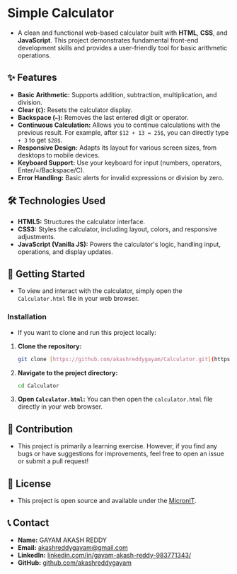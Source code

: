 # Simple Calculator

- A clean and functional web-based calculator built with **HTML**, **CSS**, and **JavaScript**. This project demonstrates fundamental front-end development skills and provides a user-friendly tool for basic arithmetic operations.

## ✨ Features

- **Basic Arithmetic:** Supports addition, subtraction, multiplication, and division.
- **Clear (`C`):** Resets the calculator display.
- **Backspace (`←`):** Removes the last entered digit or operator.
- **Continuous Calculation:** Allows you to continue calculations with the previous result. For example, after `$12 + 13 = 25$`, you can directly type `+ 3` to get `$28$`.
- **Responsive Design:** Adapts its layout for various screen sizes, from desktops to mobile devices.
- **Keyboard Support:** Use your keyboard for input (numbers, operators, Enter/=/Backspace/C).
- **Error Handling:** Basic alerts for invalid expressions or division by zero.

## 🛠️ Technologies Used

- **HTML5:** Structures the calculator interface.
- **CSS3:** Styles the calculator, including layout, colors, and responsive adjustments.
- **JavaScript (Vanilla JS):** Powers the calculator's logic, handling input, operations, and display updates.

## 🚀 Getting Started

- To view and interact with the calculator, simply open the `Calculator.html` file in your web browser.

### Installation

- If you want to clone and run this project locally:

1.  **Clone the repository:**
    ```bash
    git clone [https://github.com/akashreddygayam/Calculator.git](https://github.com/akashreddygayam/Calculator.git)
    ```
2.  **Navigate to the project directory:**
    ```bash
    cd Calculator
    ```
3.  **Open `Calculator.html`:**
    You can then open the `calculator.html` file directly in your web browser.

## 🤝 Contribution

- This project is primarily a learning exercise. However, if you find any bugs or have suggestions for improvements, feel free to open an issue or submit a pull request!

## 📄 License

- This project is open source and available under the [MicronIT](MicronIT).

## 📞 Contact

-  **Name:** GAYAM AKASH REDDY
- **Email:** [akashreddygayam@gmail.com](mailto:akashreddygayam@gmail.com)
- **LinkedIn:** [linkedin.com/in/gayam-akash-reddy-983771343/](https://www.linkedin.com/in/gayam-akash-reddy-983771343/)
- **GitHub:** [github.com/akashreddygayam](https://github.com/akashreddygayam)
  
